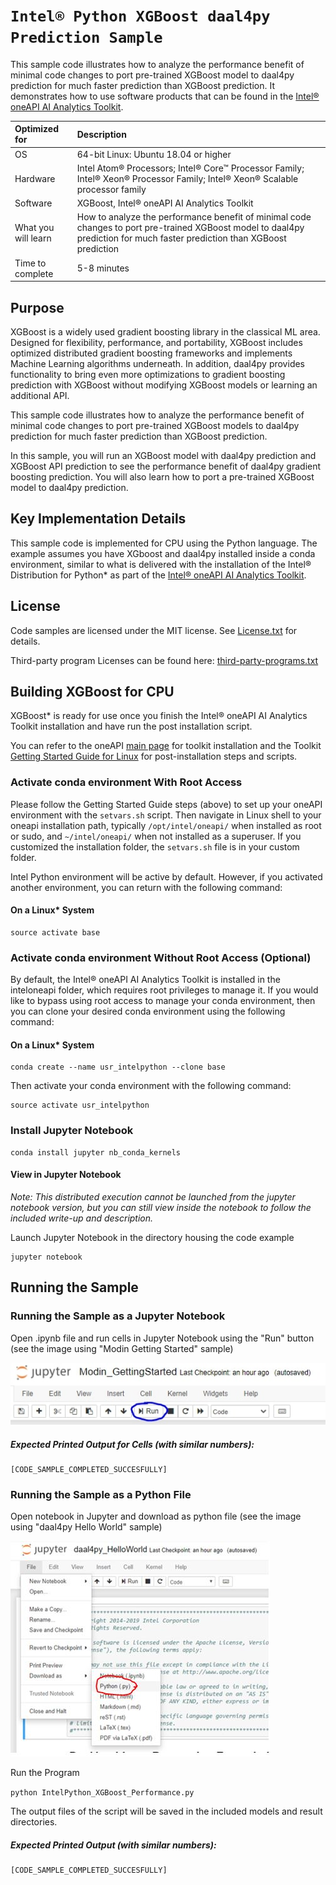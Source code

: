 # `Intel® Python XGBoost daal4py Prediction Sample`
This sample code illustrates how to analyze the performance benefit of minimal code changes to port pre-trained XGBoost model to daal4py prediction for much faster prediction than XGBoost prediction. It demonstrates how to use software products that can be found in the [Intel® oneAPI AI Analytics Toolkit](https://software.intel.com/content/www/us/en/develop/tools/oneapi/ai-analytics-toolkit.html). 

| Optimized for                     | Description
| :---                              | :---
| OS                                | 64-bit Linux: Ubuntu 18.04 or higher
| Hardware                          | Intel Atom® Processors; Intel® Core™ Processor Family; Intel® Xeon® Processor Family; Intel® Xeon® Scalable processor family
| Software                          | XGBoost, Intel® oneAPI AI Analytics Toolkit
| What you will learn               | How to analyze the performance benefit of minimal code changes to port pre-trained XGBoost model to daal4py prediction for much faster prediction than XGBoost prediction
| Time to complete                  | 5-8 minutes

## Purpose

XGBoost is a widely used gradient boosting library in the classical ML area. Designed for flexibility, performance, and portability, XGBoost includes optimized distributed gradient boosting frameworks and implements Machine Learning algorithms underneath. In addition, daal4py provides functionality to bring even more optimizations to gradient boosting prediction with XGBoost without modifying XGBoost models or learning an additional API.

This sample code illustrates how to analyze the performance benefit of minimal code changes to port pre-trained XGBoost models to daal4py prediction for much faster prediction than XGBoost prediction.

In this sample, you will run an XGBoost model with daal4py prediction and XGBoost API prediction to see the performance benefit of daal4py gradient boosting prediction. You will also learn how to port a pre-trained XGBoost model to daal4py prediction.
  
## Key Implementation Details 
This sample code is implemented for CPU using the Python language. The example assumes you have XGboost and daal4py installed inside a conda environment, similar to what is delivered with the installation of the Intel® Distribution for Python* as part of the [Intel® oneAPI AI Analytics Toolkit](https://software.intel.com/en-us/oneapi/ai-kit).  
 
## License  
Code samples are licensed under the MIT license. See
[License.txt](https://github.com/oneapi-src/oneAPI-samples/blob/master/License.txt) for details.

Third-party program Licenses can be found here: [third-party-programs.txt](https://github.com/oneapi-src/oneAPI-samples/blob/master/third-party-programs.txt)

## Building XGBoost for CPU

XGBoost* is ready for use once you finish the Intel® oneAPI AI Analytics Toolkit installation and have run the post installation script.

You can refer to the oneAPI [main page](https://software.intel.com/en-us/oneapi) for toolkit installation and the Toolkit [Getting Started Guide for Linux](https://software.intel.com/en-us/get-started-with-intel-oneapi-linux-get-started-with-the-intel-ai-analytics-toolkit) for post-installation steps and scripts.


### Activate conda environment With Root Access

Please follow the Getting Started Guide steps (above) to set up your oneAPI environment with the `setvars.sh` script. Then navigate in Linux shell to your oneapi installation path, typically `/opt/intel/oneapi/` when installed as root or sudo, and `~/intel/oneapi/` when not installed as a superuser. If you customized the installation folder, the `setvars.sh` file is in your custom folder. 

Intel Python environment will be active by default. However, if you activated another environment, you can return with the following command:

#### On a Linux* System
```
source activate base
```

### Activate conda environment Without Root Access (Optional)

By default, the Intel® oneAPI AI Analytics Toolkit is installed in the inteloneapi folder, which requires root privileges to manage it. If you would like to bypass using root access to manage your conda environment, then you can clone your desired conda environment using the following command:

#### On a Linux* System
```
conda create --name usr_intelpython --clone base
```

Then activate your conda environment with the following command:

```
source activate usr_intelpython
```

### Install Jupyter Notebook
```
conda install jupyter nb_conda_kernels
```

#### View in Jupyter Notebook

_Note: This distributed execution cannot be launched from the jupyter notebook version, but you can still view inside the notebook to follow the included write-up and description._

Launch Jupyter Notebook in the directory housing the code example

```
jupyter notebook
```

## Running the Sample

### Running the Sample as a Jupyter Notebook

Open .ipynb file and run cells in Jupyter Notebook using the "Run" button (see the image using "Modin Getting Started" sample)

![Click the Run Button in the Jupyter Notebook](Jupyter_Run.jpg "Run Button on Jupyter Notebook")

##### Expected Printed Output for Cells (with similar numbers):
```
[CODE_SAMPLE_COMPLETED_SUCCESFULLY]
```

### Running the Sample as a Python File

Open notebook in Jupyter and download as python file (see the image using "daal4py Hello World"  sample)

![Download as python file in the Jupyter Notebook](Jupyter_Save_Py.jpg "Download as python file in the Jupyter Notebook")

Run the Program

`python IntelPython_XGBoost_Performance.py`

The output files of the script will be saved in the included models and result directories. 

##### Expected Printed Output (with similar numbers):
```
[CODE_SAMPLE_COMPLETED_SUCCESFULLY]
```
